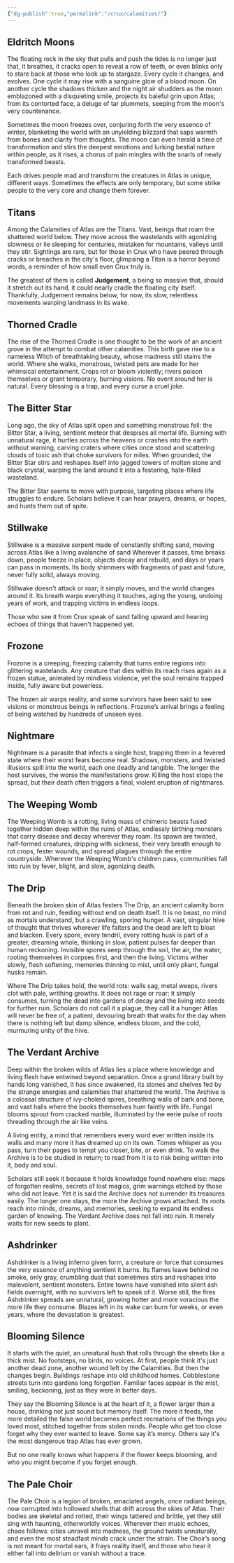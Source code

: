 ```yaml
---
{"dg-publish":true,"permalink":"/crux/calamities/"}
---
```


## Eldritch Moons

The floating rock in the sky that pulls and push the tides is no longer just that, it breathes, it cracks open to reveal a row of teeth, or even blinks only to stare back at those who look up to stargaze. Every cycle it changes, and evolves. One cycle it may rise with a sanguine glow of a blood moon. On another cycle the shadows thicken and the night air shudders as the moon emblazoned with a disquieting smile, projects its baleful grin upon Atlas; from its contorted face, a deluge of tar plummets, seeping from the moon's very countenance.

Sometimes the moon freezes over, conjuring forth the very essence of winter, blanketing the world with an unyielding blizzard that saps warmth from bones and clarity from thoughts. The moon can even herald a time of transformation and stirs the deepest emotions and lurking bestial nature within people, as it rises, a chorus of pain mingles with the snarls of newly transformed beasts.

Each drives people mad and transform the creatures in Atlas in unique, different ways. Sometimes the effects are only temporary, but some strike people to the very core and change them forever.
## Titans

Among the Calamities of Atlas are the Titans. Vast, beings that roam the shattered world below. They move across the wastelands with agonizing slowness or lie sleeping for centuries, mistaken for mountains, valleys until they stir. Sightings are rare, but for those in Crux who have peered through cracks or breaches in the city's floor, glimpsing a Titan is a horror beyond words, a reminder of how small even Crux truly is.

The greatest of them is called **Judgement**, a being so massive that, should it stretch out its hand, it could nearly cradle the floating city itself. Thankfully, Judgement remains below, for now, its slow, relentless movements warping landmass in its wake.

## Thorned Cradle

The rise of the Thorned Cradle is one thought to be the work of an ancient grove in the attempt to combat other calamities. This birth gave rise to a nameless Witch of breathtaking beauty, whose madness still stains the world. Where she walks, monstrous, twisted pets are made for her whimsical entertainment. Crops rot or bloom violently; rivers poison themselves or grant temporary, burning visions. No event around her is natural. Every blessing is a trap, and every curse a cruel joke.

## The Bitter Star

Long ago, the sky of Atlas split open and something monstrous fell: the Bitter Star, a living, sentient meteor that despises all mortal life. Burning with unnatural rage, it hurtles across the heavens or crashes into the earth without warning, carving craters where cities once stood and scattering clouds of toxic ash that choke survivors for miles. When grounded, the Bitter Star stirs and reshapes itself into jagged towers of molten stone and black crystal, warping the land around it into a festering, hate-filled wasteland.

The Bitter Star seems to move with purpose, targeting places where life struggles to endure. Scholars believe it can hear prayers, dreams, or hopes, and hunts them out of spite.

## Stillwake

Stillwake is a massive serpent made of constantly shifting sand, moving across Atlas like a living avalanche of sand Wherever it passes, time breaks down, people freeze in place, objects decay and rebuild, and days or years can pass in moments. Its body shimmers with fragments of past and future, never fully solid, always moving.

Stillwake doesn't attack or roar; it simply moves, and the world changes around it. Its breath warps everything it touches, aging the young, undoing years of work, and trapping victims in endless loops. 

Those who see it from Crux speak of sand falling upward and hearing echoes of things that haven't happened yet.

## Frozone

Frozone is a creeping, freezing calamity that turns entire regions into glittering wastelands. Any creature that dies within its reach rises again as a frozen statue, animated by mindless violence, yet the soul remains trapped inside, fully aware but powerless.

The frozen air warps reality, and some survivors have been said to see visions or monstrous beings in reflections. Frozone’s arrival brings a feeling of being watched by hundreds of unseen eyes.

## Nightmare

Nightmare is a parasite that infects a single host, trapping them in a fevered state where their worst fears become real. Shadows, monsters, and twisted illusions spill into the world, each one deadly and tangible. The longer the host survives, the worse the manifestations grow. Killing the host stops the spread, but their death often triggers a final, violent eruption of nightmares.

## The Weeping Womb

The Weeping Womb is a rotting, living mass of chimeric beasts fused together hidden deep within the ruins of Atlas, endlessly birthing monsters that carry disease and decay wherever they roam. Its spawn are twisted, half-formed creatures, dripping with sickness, their very breath enough to rot crops, fester wounds, and spread plagues through the entire countryside. Wherever the Weeping Womb's children pass, communities fall into ruin by fever, blight, and slow, agonizing death.

## The Drip

Beneath the broken skin of Atlas festers The Drip, an ancient calamity born from rot and ruin, feeding without end on death itself. It is no beast, no mind as mortals understand, but a crawling, sporing hunger. A vast, singular hive of thought that thrives wherever life falters and the dead are left to bloat and blacken. Every spore, every tendril, every rotting husk is part of a greater, dreaming whole, thinking in slow, patient pulses far deeper than human reckoning. Invisible spores seep through the soil, the air, the water, rooting themselves in corpses first, and then the living. Victims wither slowly, flesh softening, memories thinning to mist, until only pliant, fungal husks remain. 

Where The Drip takes hold, the world rots: walls sag, metal weeps, rivers clot with pale, writhing growths. It does not rage or roar; it simply consumes, turning the dead into gardens of decay and the living into seeds for further ruin. Scholars do not call it a plague, they call it a hunger Atlas will never be free of, a patient, devouring breath that waits for the day when there is nothing left but damp silence, endless bloom, and the cold, murmuring unity of the hive.

## The Verdant Archive

Deep within the broken wilds of Atlas lies a place where knowledge and living flesh have entwined beyond separation. Once a grand library built by hands long vanished, it has since awakened, its stones and shelves fed by the strange energies and calamities that shattered the world. The Archive is a colossal structure of ivy-choked spires, breathing walls of bark and bone, and vast halls where the books themselves hum faintly with life. Fungal blooms sprout from cracked marble, illuminated by the eerie pulse of roots threading through the air like veins.

A living entity, a mind that remembers every word ever written inside its walls and many more it has dreamed up on its own. Tomes whisper as you pass, turn their pages to tempt you closer, bite, or even drink. To walk the Archive is to be studied in return; to read from it is to risk being written into it, body and soul.

Scholars still seek it because it holds knowledge found nowhere else: maps of forgotten realms, secrets of lost magics, grim warnings etched by those who did not leave. Yet it is said the Archive does not surrender its treasures easily. The longer one stays, the more the Archive grows attached. Its roots reach into minds, dreams, and memories, seeking to expand its endless garden of knowing. The Verdant Archive does not fall into ruin. It merely waits for new seeds to plant.

## Ashdrinker

Ashdrinker is a living inferno given form, a creature or force that consumes the very essence of anything sentient it burns. Its flames leave behind no smoke, only gray, crumbling dust that sometimes stirs and reshapes into malevolent, sentient monsters. Entire towns have vanished into silent ash fields overnight, with no survivors left to speak of it. Worse still, the fires Ashdrinker spreads are unnatural, growing hotter and more voracious the more life they consume. Blazes left in its wake can burn for weeks, or even years, where the devastation is greatest.

## Blooming Silence

It starts with the quiet, an unnatural hush that rolls through the streets like a thick mist. No footsteps, no birds, no voices. At first, people think it's just another dead zone, another wound left by the Calamities. But then the changes begin. Buildings reshape into old childhood homes. Cobblestone streets turn into gardens long forgotten. Familiar faces appear in the mist, smiling, beckoning, just as they were in better days.

They say the Blooming Silence is at the heart of it, a flower larger than a house, drinking not just sound but memory itself. The more it feeds, the more detailed the false world becomes perfect recreations of the things you loved most, stitched together from stolen minds. People who get too close forget why they ever wanted to leave. Some say it’s mercy. Others say it's the most dangerous trap Atlas has ever grown.

But no one really knows what happens if the flower keeps blooming, and who you might become if you forget enough.

## The Pale Choir

The Pale Choir is a legion of broken, emaciated angels, once radiant beings, now corrupted into hollowed shells that drift across the skies of Atlas. Their bodies are skeletal and rotted, their wings tattered and brittle, yet they still sing with haunting, otherworldly voices. Wherever their music echoes, chaos follows: cities unravel into madness, the ground twists unnaturally, and even the most steadfast minds crack under the strain. The Choir’s song is not meant for mortal ears, it frays reality itself, and those who hear it either fall into delirium or vanish without a trace.